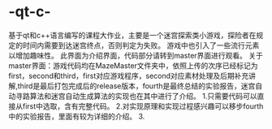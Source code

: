 # -qt-c-
基于qt和c++语言编写的课程大作业，主要是一个迷宫探索类小游戏，探险者在规定的时间内需要到达迷宫终点，否则判定为失败。
游戏中也引入了一些流行元素以增加趣味性。
此界面为介绍界面，代码部分请转到master界面进行观看。
关于master界面：游戏代码均在MazeMaster文件夹中，依照上传的次序已经标记为first，second和third，first对应游戏程序，second对应素材处理及后期补充讲解,third是最后打包完成后的release版本，fourth是最终总结的实验报告，迷宫自动寻路算法和迷宫自动生成算法的实现也在其中进行了介绍。
1.只需要代码可以直接从first中选取，含有完整代码。
2.对实现原理和实现过程感兴趣可以移步fourth中的实验报告，里面有较为详细的介绍。
3.
